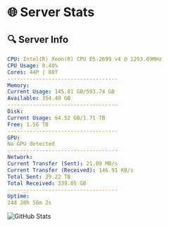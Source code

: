 # 🌐 Server Stats
## 🔍 Server Info
```yaml
CPU: Intel(R) Xeon(R) CPU E5-2699 v4 @ 1293.09MHz
CPU Usage: 0.40%
Cores: 44P | 88T
-----------------------------------
Memory:
Current Usage: 145.81 GB/503.74 GB
Available: 354.49 GB
-----------------------------------
Disk:
Current Usage: 64.52 GB/1.71 TB
Free: 1.56 TB
-----------------------------------
GPU:
No GPU detected
-----------------------------------
Network:
Current Transfer (Sent): 21.09 MB/s
Current Transfer (Received): 146.91 KB/s
Total Sent: 39.22 TB
Total Received: 339.05 GB
-----------------------------------
Uptime:
24d 20h 56m 2s
```
![GitHub Stats](https://img.shields.io/badge/Updated-2025-04-01_18:18:51-blue)